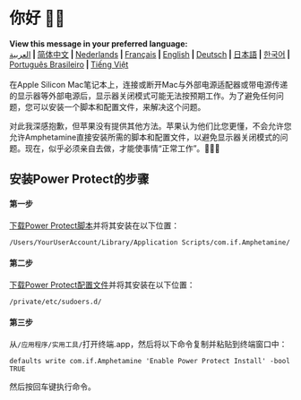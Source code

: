 # 你好 👋🏼
<b>View this message in your preferred language:</b><br><a href="https://x74353.github.io/Amphetamine-Power-Protect/Localized/PowerProtectInstall_Arabic.html">العربية</a><b> | </b><a href="https://x74353.github.io/Amphetamine-Power-Protect/Localized/PowerProtectInstall_ChineseSimplified.html">简体中文<a><b> | </b><a href="https://x74353.github.io/Amphetamine-Power-Protect/Localized/PowerProtectInstall_Dutch.html">Nederlands</a><b> | </b><a href="https://x74353.github.io/Amphetamine-Power-Protect/Localized/PowerProtectInstall_French.html">Français</a><b> | </b><a href="https://x74353.github.io/Amphetamine-Power-Protect/">English</a><b> | </b><a href="https://x74353.github.io/Amphetamine-Power-Protect/Localized/PowerProtectInstall_German.html">Deutsch</a><b> | </b><a href="https://x74353.github.io/Amphetamine-Power-Protect/Localized/PowerProtectInstall_Japanese.html">日本語</a><b> | </b><a href="https://x74353.github.io/Amphetamine-Power-Protect/Localized/PowerProtectInstall_Korean.html">한국어</a><b> | </b><a href="https://x74353.github.io/Amphetamine-Power-Protect/Localized/PowerProtectInstall_Portuguese.html">Português Brasileiro</a><b> | </b><a href="https://x74353.github.io/Amphetamine-Power-Protect/Localized/PowerProtectInstall_Vietnamese.html">Tiếng Việt</a>
<br><br>
在Apple Silicon Mac笔记本上，连接或断开Mac与外部电源适配器或带电源传递的显示器等外部电源后，显示器关闭模式可能无法按预期工作。为了避免任何问题，您可以安装一个脚本和配置文件，来解决这个问题。

对此我深感抱歉，但苹果没有提供其他方法。苹果认为他们比您更懂，不会允许您允许Amphetamine直接安装所需的脚本和配置文件，以避免显示器关闭模式的问题。现在，似乎必须亲自去做，才能使事情“正常工作”。🔨💪🏼

## 安装Power Protect的步骤

<h4>第一步</h4>
<a href="https://raw.githubusercontent.com/x74353/Amphetamine/master/Files/PowerProtect_Script.zip">下载Power Protect脚本</a>并将其安装在以下位置：<br>

```
/Users/YourUserAccount/Library/Application Scripts/com.if.Amphetamine/
```

<h4>第二步</h4>

<a href="https://raw.githubusercontent.com/x74353/Amphetamine/master/Files/PowerProtect_Configuration.zip">下载Power Protect配置文件</a>并将其安装在以下位置：

```
/private/etc/sudoers.d/
```

<h4>第三步</h4>

从```/应用程序/实用工具/```打开终端.app，然后将以下命令复制并粘贴到终端窗口中：

```
defaults write com.if.Amphetamine 'Enable Power Protect Install' -bool TRUE
```

然后按回车键执行命令。

